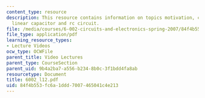 ```yaml
---
content_type: resource
description: This resource contains information on topics motivation, capacitor, ideal
  linear capacitor and rc circuit.
file: /media/courses/6-002-circuits-and-electronics-spring-2007/84f4b553fc6a1ddd7007465041c4e213_6002_l12.pdf
file_type: application/pdf
learning_resource_types:
- Lecture Videos
ocw_type: OCWFile
parent_title: Video Lectures
parent_type: CourseSection
parent_uid: 9b4a2ba7-a556-b234-8b0c-3f1bdd4fa8ab
resourcetype: Document
title: 6002_l12.pdf
uid: 84f4b553-fc6a-1ddd-7007-465041c4e213
---
```

